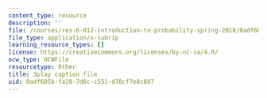 ```yaml
---
content_type: resource
description: ''
file: /courses/res-6-012-introduction-to-probability-spring-2018/0adf605bfa287d6cc551d78cf7e8c887_7wqaa4uqwao.srt
file_type: application/x-subrip
learning_resource_types: []
license: https://creativecommons.org/licenses/by-nc-sa/4.0/
ocw_type: OCWFile
resourcetype: Other
title: 3play caption file
uid: 0adf605b-fa28-7d6c-c551-d78cf7e8c887
---
```

